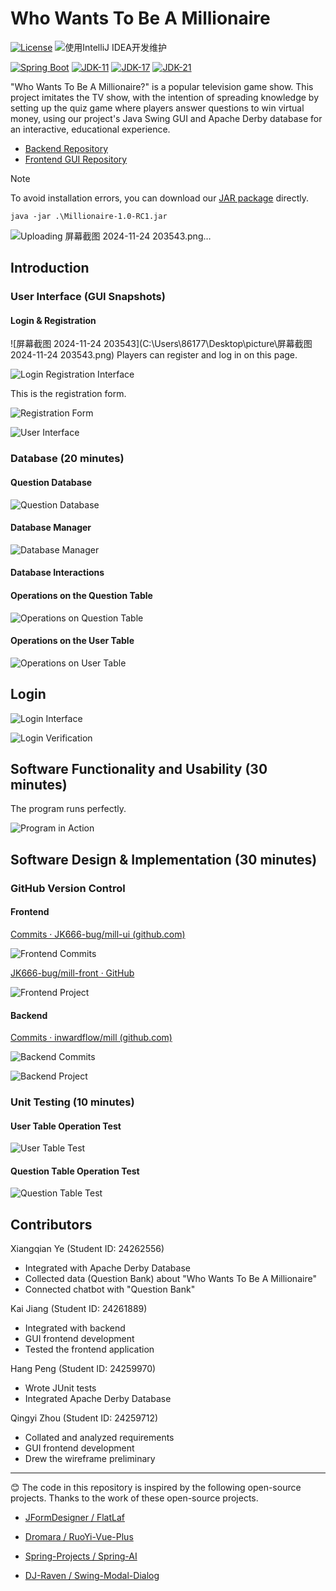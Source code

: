 # Who Wants To Be A Millionaire

[![License](https://img.shields.io/badge/License-MIT-blue.svg)](https://gitee.com/dromara/RuoYi-Vue-Plus/blob/master/LICENSE) ![使用IntelliJ IDEA开发维护](https://img.shields.io/badge/IntelliJ%20IDEA-提供支持-blue.svg)


[![Spring Boot](https://img.shields.io/badge/Spring%20Boot-3.2-blue.svg)]() [![JDK-11](https://img.shields.io/badge/JDK-11-green.svg)]() [![JDK-17](https://img.shields.io/badge/JDK-17-green.svg)]() [![JDK-21](https://img.shields.io/badge/JDK-21-green.svg)]()

"Who Wants To Be A Millionaire?" is a popular television game show. This project imitates the TV show, with the intention of spreading knowledge by setting up the quiz game where players answer questions to win virtual money, using our project's Java Swing GUI and Apache Derby database for an interactive, educational experience.

- [Backend Repository](https://github.com/inwardflow/mill)
- [Frontend GUI Repository](https://github.com/JK666-BUG/mill-front)

> [!Note]
>
> To avoid installation errors, you can download our [JAR package](https://github.com/JK666-bug/mill-front/releases/tag/v1.0.0-RC1) directly.

```shell
java -jar .\Millionaire-1.0-RC1.jar
```
![Uploading 屏幕截图 2024-11-24 203543.png…]()

## Introduction

### User Interface (GUI Snapshots)

#### Login & Registration
![屏幕截图 2024-11-24 203543](C:\Users\86177\Desktop\picture\屏幕截图 2024-11-24 203543.png)
Players can register and log in on this page.

![Login Registration Interface](C:\Users\DELL\Documents\WeChat%20Files\wxid_4n5umre8ny5622\FileStorage\Temp\51c4eaa1fb5d2a00e5c3df6d50dfd91.png)

This is the registration form.

![Registration Form](C:\Users\DELL\Documents\WeChat%20Files\wxid_4n5umre8ny5622\FileStorage\Temp\e1bf854ffbc9707be63d6463467c71f.png)

![User Interface](C:\Users\DELL\Documents\WeChat%20Files\wxid_4n5umre8ny5622\FileStorage\Temp\611c31f21527fe6b42acebc53e32462.png)

### Database (20 minutes)

#### Question Database

![Question Database](file:///C:/Users/DELL/Pictures/Typedown/fb0b09a8-4279-4f4f-ae5c-1b34a0a3f119.png)

#### Database Manager

![Database Manager](file:///C:/Users/DELL/Pictures/Typedown/6f3aad9b-d9db-4df6-86bf-b437b57d8bc9.png)

#### Database Interactions

#### Operations on the Question Table

![Operations on Question Table](file:///C:/Users/DELL/Pictures/Typedown/e8624acf-15b6-4583-ae62-3c9c4ba3a95b.png)

#### Operations on the User Table

![Operations on User Table](file:///C:/Users/DELL/Pictures/Typedown/168a2789-e425-4af4-a72f-73284058559c.png)

## Login

![Login Interface](file:///C:/Users/DELL/Pictures/Typedown/99fc1b96-76f7-4cc6-9efd-d92d8f1e52d2.png)

![Login Verification](file:///C:/Users/DELL/Pictures/Typedown/eceec8f1-8772-4d90-bda0-d830a82693d3.png)

## Software Functionality and Usability (30 minutes)

The program runs perfectly.

![Program in Action](file:///C:/Users/DELL/Pictures/Typedown/be265423-989d-42ff-ab40-43d61a42fb99.png)

## Software Design & Implementation (30 minutes)

### GitHub Version Control

#### Frontend

[Commits · JK666-bug/mill-ui (github.com)](https://github.com/JK666-bug/mill-ui/commits/main/)

![Frontend Commits](C:\Users\DELL\Documents\WeChat%20Files\wxid_4n5umre8ny5622\FileStorage\Temp\ac79d493-99a0-41f1-aa3a-c2090d908117.png)

[JK666-bug/mill-front · GitHub](https://github.com/JK666-BUG/mill-front)

![Frontend Project](C:\Users\DELL\Documents\WeChat%20Files\wxid_4n5umre8ny5622\FileStorage\Temp\4a12887eb028f09ddb1edb1a5a029d4.png)

#### Backend

[Commits · inwardflow/mill (github.com)](https://github.com/inwardflow/mill/commits/master/)

![Backend Commits](file:///C:/Users/DELL/Pictures/Typedown/92520719-e1cf-4954-95a4-f3d65e8a9eba.png)

![Backend Project](file:///C:/Users/DELL/Pictures/Typedown/ff2362d8-e49c-4a84-90d0-3c45ed431d6a.png)

### Unit Testing (10 minutes)

#### User Table Operation Test

![User Table Test](file:///C:/Users/DELL/Pictures/Typedown/abd5b123-712f-414d-b9b6-3d9c57500d14.png)

#### Question Table Operation Test

![Question Table Test](file:///C:/Users/DELL/Pictures/Typedown/5cfe92d0-de5d-4180-b638-6d5ee278d64c.png)

## Contributors

Xiangqian Ye (Student ID: 24262556)

- Integrated with Apache Derby Database
- Collected data (Question Bank) about "Who Wants To Be A Millionaire"
- Connected chatbot with "Question Bank"

Kai Jiang (Student ID: 24261889)

- Integrated with backend
- GUI frontend development
- Tested the frontend application

Hang Peng (Student ID: 24259970)

- Wrote JUnit tests
- Integrated Apache Derby Database

Qingyi Zhou (Student ID: 24259712)

- Collated and analyzed requirements
- GUI frontend development
- Drew the wireframe preliminary

---

😊 The code in this repository is inspired by the following open-source projects. Thanks to the work of these open-source projects.

* [JFormDesigner / FlatLaf](https://github.com/JFormDesigner/FlatLaf)
* [Dromara / RuoYi-Vue-Plus](https://github.com/dromara/RuoYi-Vue-Plus)

* [Spring-Projects / Spring-AI](https://github.com/spring-projects/spring-ai)

* [DJ-Raven / Swing-Modal-Dialog](https://github.com/DJ-Raven/swing-modal-dialog)
